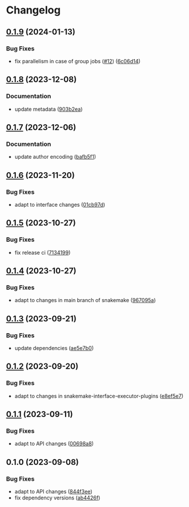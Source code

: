 # Changelog

## [0.1.9](https://github.com/snakemake/snakemake-executor-plugin-slurm-jobstep/compare/v0.1.8...v0.1.9) (2024-01-13)


### Bug Fixes

* fix parallelism in case of group jobs ([#12](https://github.com/snakemake/snakemake-executor-plugin-slurm-jobstep/issues/12)) ([6c06d14](https://github.com/snakemake/snakemake-executor-plugin-slurm-jobstep/commit/6c06d14078d1c9a1e002b1d9643fc9d3a9c056d1))

## [0.1.8](https://github.com/snakemake/snakemake-executor-plugin-slurm-jobstep/compare/v0.1.7...v0.1.8) (2023-12-08)


### Documentation

* update metadata ([903b2ea](https://github.com/snakemake/snakemake-executor-plugin-slurm-jobstep/commit/903b2eaf89f3091d47f981250fe759aa976de3cb))

## [0.1.7](https://github.com/snakemake/snakemake-executor-plugin-slurm-jobstep/compare/v0.1.6...v0.1.7) (2023-12-06)


### Documentation

* update author encoding ([bafb5f1](https://github.com/snakemake/snakemake-executor-plugin-slurm-jobstep/commit/bafb5f1153ab66c35261572d17217803207c28f4))

## [0.1.6](https://github.com/snakemake/snakemake-executor-plugin-slurm-jobstep/compare/v0.1.5...v0.1.6) (2023-11-20)


### Bug Fixes

* adapt to interface changes ([01cb97d](https://github.com/snakemake/snakemake-executor-plugin-slurm-jobstep/commit/01cb97dc253ffb4d803477c73b89a8f2f0ab0e14))

## [0.1.5](https://github.com/snakemake/snakemake-executor-plugin-slurm-jobstep/compare/v0.1.4...v0.1.5) (2023-10-27)


### Bug Fixes

* fix release ci ([7134199](https://github.com/snakemake/snakemake-executor-plugin-slurm-jobstep/commit/7134199cb61d34268af5bd43a17c41ba4aa6d24e))

## [0.1.4](https://github.com/snakemake/snakemake-executor-plugin-slurm-jobstep/compare/v0.1.3...v0.1.4) (2023-10-27)


### Bug Fixes

* adapt to changes in main branch of snakemake ([967095a](https://github.com/snakemake/snakemake-executor-plugin-slurm-jobstep/commit/967095a05e1e82759608a9d9570714c6bb46c82b))

## [0.1.3](https://github.com/snakemake/snakemake-executor-plugin-slurm-jobstep/compare/v0.1.2...v0.1.3) (2023-09-21)


### Bug Fixes

* update dependencies ([ae5e7b0](https://github.com/snakemake/snakemake-executor-plugin-slurm-jobstep/commit/ae5e7b07c46569a8ecabada42ead97b8e991a8c7))

## [0.1.2](https://github.com/snakemake/snakemake-executor-plugin-slurm-jobstep/compare/v0.1.1...v0.1.2) (2023-09-20)


### Bug Fixes

* adapt to changes in snakemake-interface-executor-plugins ([e8ef5e7](https://github.com/snakemake/snakemake-executor-plugin-slurm-jobstep/commit/e8ef5e74b09806a2b916da86a6bccf9469b17b36))

## [0.1.1](https://github.com/snakemake/snakemake-executor-plugin-slurm-jobstep/compare/v0.1.0...v0.1.1) (2023-09-11)


### Bug Fixes

* adapt to API changes ([00698a8](https://github.com/snakemake/snakemake-executor-plugin-slurm-jobstep/commit/00698a8548db27034da3dd9dee5fd67f32656042))

## 0.1.0 (2023-09-08)


### Bug Fixes

* adapt to API changes ([844f3ee](https://github.com/snakemake/snakemake-executor-plugin-slurm-jobstep/commit/844f3ee68b54d9ec1eb5e6ef7395171851d912d8))
* fix dependency versions ([ab4426f](https://github.com/snakemake/snakemake-executor-plugin-slurm-jobstep/commit/ab4426f3d0fe6a0a82c1985737ea1da093f5dd9e))
